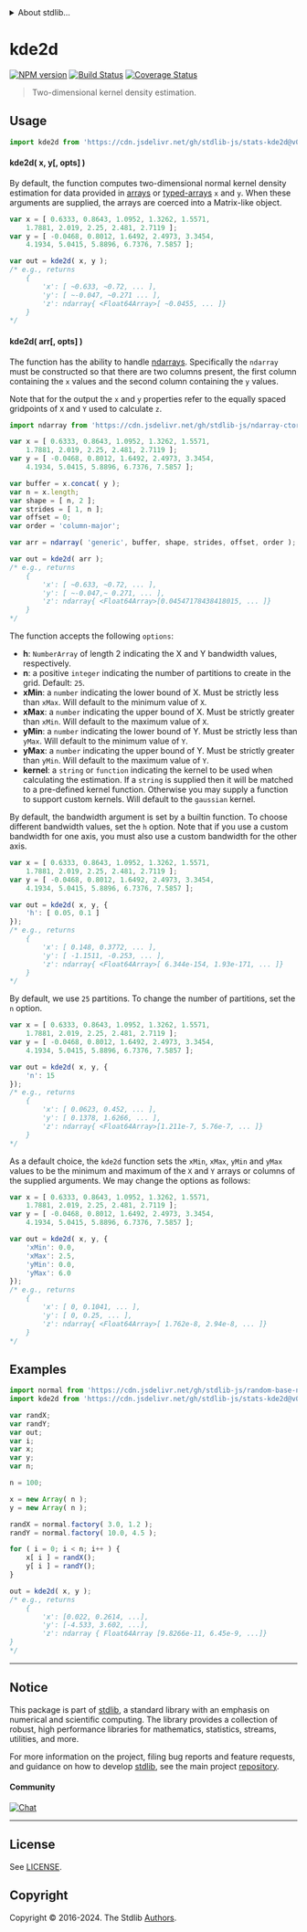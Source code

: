 <!--

@license Apache-2.0

Copyright (c) 2018 The Stdlib Authors.

Licensed under the Apache License, Version 2.0 (the "License");
you may not use this file except in compliance with the License.
You may obtain a copy of the License at

   http://www.apache.org/licenses/LICENSE-2.0

Unless required by applicable law or agreed to in writing, software
distributed under the License is distributed on an "AS IS" BASIS,
WITHOUT WARRANTIES OR CONDITIONS OF ANY KIND, either express or implied.
See the License for the specific language governing permissions and
limitations under the License.

-->


<details>
  <summary>
    About stdlib...
  </summary>
  <p>We believe in a future in which the web is a preferred environment for numerical computation. To help realize this future, we've built stdlib. stdlib is a standard library, with an emphasis on numerical and scientific computation, written in JavaScript (and C) for execution in browsers and in Node.js.</p>
  <p>The library is fully decomposable, being architected in such a way that you can swap out and mix and match APIs and functionality to cater to your exact preferences and use cases.</p>
  <p>When you use stdlib, you can be absolutely certain that you are using the most thorough, rigorous, well-written, studied, documented, tested, measured, and high-quality code out there.</p>
  <p>To join us in bringing numerical computing to the web, get started by checking us out on <a href="https://github.com/stdlib-js/stdlib">GitHub</a>, and please consider <a href="https://opencollective.com/stdlib">financially supporting stdlib</a>. We greatly appreciate your continued support!</p>
</details>

# kde2d

[![NPM version][npm-image]][npm-url] [![Build Status][test-image]][test-url] [![Coverage Status][coverage-image]][coverage-url] <!-- [![dependencies][dependencies-image]][dependencies-url] -->

> Two-dimensional kernel density estimation.



<section class="usage">

## Usage

```javascript
import kde2d from 'https://cdn.jsdelivr.net/gh/stdlib-js/stats-kde2d@v0.2.1-deno/mod.js';
```

#### kde2d( x, y\[, opts] )

By default, the function computes two-dimensional normal kernel density estimation for data provided in [arrays][mdn-array] or [typed-arrays][mdn-typed-array] `x` and `y`. When these arguments are supplied, the arrays are coerced into a Matrix-like object.

<!-- eslint-disable array-element-newline -->

```javascript
var x = [ 0.6333, 0.8643, 1.0952, 1.3262, 1.5571,
    1.7881, 2.019, 2.25, 2.481, 2.7119 ];
var y = [ -0.0468, 0.8012, 1.6492, 2.4973, 3.3454,
    4.1934, 5.0415, 5.8896, 6.7376, 7.5857 ];

var out = kde2d( x, y );
/* e.g., returns
    {
        'x': [ ~0.633, ~0.72, ... ],
        'y': [ ~-0.047, ~0.271 ... ],
        'z': ndarray{ <Float64Array>[ ~0.0455, ... ]}
    }
*/
```

#### kde2d( arr\[, opts] )

The function has the ability to handle [ndarrays][nd-array]. Specifically the `ndarray` must be constructed so that there are two columns present, the first column containing the `x` values and the second column containing the `y` values.

Note that for the output the `x` and `y` properties refer to the equally spaced gridpoints of `X` and `Y` used to calculate `z`. 

<!-- eslint-disable array-element-newline -->

```javascript
import ndarray from 'https://cdn.jsdelivr.net/gh/stdlib-js/ndarray-ctor@deno/mod.js';

var x = [ 0.6333, 0.8643, 1.0952, 1.3262, 1.5571,
    1.7881, 2.019, 2.25, 2.481, 2.7119 ];
var y = [ -0.0468, 0.8012, 1.6492, 2.4973, 3.3454,
    4.1934, 5.0415, 5.8896, 6.7376, 7.5857 ];

var buffer = x.concat( y );
var n = x.length;
var shape = [ n, 2 ];
var strides = [ 1, n ];
var offset = 0;
var order = 'column-major';

var arr = ndarray( 'generic', buffer, shape, strides, offset, order );

var out = kde2d( arr );
/* e.g., returns
    {
        'x': [ ~0.633, ~0.72, ... ],
        'y': [ ~-0.047,~ 0.271, ... ],
        'z': ndarray{ <Float64Array>[0.04547178438418015, ... ]}
    }
*/
```

The function accepts the following `options`:

-   **h**: `NumberArray` of length 2 indicating the X and Y bandwidth values, respectively.
-   **n**: a positive `integer` indicating the number of partitions to create in the grid. Default: `25`.
-   **xMin**: a `number` indicating the lower bound of X. Must be strictly less than `xMax`. Will default to the minimum value of `X`.
-   **xMax**: a `number` indicating the upper bound of X. Must be strictly greater than `xMin`. Will default to the maximum value of `X`.
-   **yMin**: a `number` indicating the lower bound of Y. Must be strictly less than `yMax`. Will default to the minimum value of `Y`.
-   **yMax**: a `number` indicating the upper bound of Y. Must be strictly greater than `yMin`. Will default to the maximum value of `Y`.
-   **kernel**: a `string` or `function` indicating the kernel to be used when calculating the estimation. If a `string` is supplied then it will be matched to a pre-defined kernel function. Otherwise you may supply a function to support custom kernels. Will default to the `gaussian` kernel. 

By default, the bandwidth argument is set by a builtin function. To choose different bandwidth values, set the `h` option. Note that if you use a custom bandwidth for one axis, you must also use a custom bandwidth for the other axis.

<!-- eslint-disable array-element-newline -->

```javascript
var x = [ 0.6333, 0.8643, 1.0952, 1.3262, 1.5571,
    1.7881, 2.019, 2.25, 2.481, 2.7119 ];
var y = [ -0.0468, 0.8012, 1.6492, 2.4973, 3.3454,
    4.1934, 5.0415, 5.8896, 6.7376, 7.5857 ];

var out = kde2d( x, y, {
    'h': [ 0.05, 0.1 ]
});
/* e.g., returns
    {
        'x': [ 0.148, 0.3772, ... ],
        'y': [ -1.1511, -0.253, ... ],
        'z': ndarray{ <Float64Array>[ 6.344e-154, 1.93e-171, ... ]}
    }
*/
```

By default, we use `25` partitions. To change the number of partitions, set the `n` option.

<!-- eslint-disable array-element-newline -->

```javascript
var x = [ 0.6333, 0.8643, 1.0952, 1.3262, 1.5571,
    1.7881, 2.019, 2.25, 2.481, 2.7119 ];
var y = [ -0.0468, 0.8012, 1.6492, 2.4973, 3.3454,
    4.1934, 5.0415, 5.8896, 6.7376, 7.5857 ];

var out = kde2d( x, y, {
    'n': 15
});
/* e.g., returns
    {
        'x': [ 0.0623, 0.452, ... ],
        'y': [ 0.1378, 1.6266, ... ],
        'z': ndarray{ <Float64Array>[1.211e-7, 5.76e-7, ... ]}
    }
*/
```

As a default choice, the `kde2d` function sets the `xMin`, `xMax`, `yMin` and `yMax` values to be the minimum and maximum of the `X` and `Y` arrays or columns of the supplied arguments. We may change the options as follows:

<!-- eslint-disable array-element-newline -->

```javascript
var x = [ 0.6333, 0.8643, 1.0952, 1.3262, 1.5571,
    1.7881, 2.019, 2.25, 2.481, 2.7119 ];
var y = [ -0.0468, 0.8012, 1.6492, 2.4973, 3.3454,
    4.1934, 5.0415, 5.8896, 6.7376, 7.5857 ];

var out = kde2d( x, y, {
    'xMin': 0.0,
    'xMax': 2.5,
    'yMin': 0.0,
    'yMax': 6.0
});
/* e.g., returns
    {
        'x': [ 0, 0.1041, ... ],
        'y': [ 0, 0.25, ... ],
        'z': ndarray{ <Float64Array>[ 1.762e-8, 2.94e-8, ... ]}
    }
*/
```

</section>

<!-- /.usage -->

<section class="examples">

## Examples

<!-- eslint no-undef: "error" -->

```javascript
import normal from 'https://cdn.jsdelivr.net/gh/stdlib-js/random-base-normal@deno/mod.js';
import kde2d from 'https://cdn.jsdelivr.net/gh/stdlib-js/stats-kde2d@v0.2.1-deno/mod.js';

var randX;
var randY;
var out;
var i;
var x;
var y;
var n;

n = 100;

x = new Array( n );
y = new Array( n );

randX = normal.factory( 3.0, 1.2 );
randY = normal.factory( 10.0, 4.5 );

for ( i = 0; i < n; i++ ) {
    x[ i ] = randX();
    y[ i ] = randY();
}

out = kde2d( x, y );
/* e.g., returns
    {
        'x': [0.022, 0.2614, ...],
        'y': [-4.533, 3.602, ...],
        'z': ndarray { Float64Array [9.8266e-11, 6.45e-9, ...]}
}
*/
```

</section>

<!-- /.examples -->

<!-- Section for related `stdlib` packages. Do not manually edit this section, as it is automatically populated. -->

<section class="related">

</section>

<!-- /.related -->

<!-- Section for all links. Make sure to keep an empty line after the `section` element and another before the `/section` close. -->


<section class="main-repo" >

* * *

## Notice

This package is part of [stdlib][stdlib], a standard library with an emphasis on numerical and scientific computing. The library provides a collection of robust, high performance libraries for mathematics, statistics, streams, utilities, and more.

For more information on the project, filing bug reports and feature requests, and guidance on how to develop [stdlib][stdlib], see the main project [repository][stdlib].

#### Community

[![Chat][chat-image]][chat-url]

---

## License

See [LICENSE][stdlib-license].


## Copyright

Copyright &copy; 2016-2024. The Stdlib [Authors][stdlib-authors].

</section>

<!-- /.stdlib -->

<!-- Section for all links. Make sure to keep an empty line after the `section` element and another before the `/section` close. -->

<section class="links">

[npm-image]: http://img.shields.io/npm/v/@stdlib/stats-kde2d.svg
[npm-url]: https://npmjs.org/package/@stdlib/stats-kde2d

[test-image]: https://github.com/stdlib-js/stats-kde2d/actions/workflows/test.yml/badge.svg?branch=v0.2.1
[test-url]: https://github.com/stdlib-js/stats-kde2d/actions/workflows/test.yml?query=branch:v0.2.1

[coverage-image]: https://img.shields.io/codecov/c/github/stdlib-js/stats-kde2d/main.svg
[coverage-url]: https://codecov.io/github/stdlib-js/stats-kde2d?branch=main

<!--

[dependencies-image]: https://img.shields.io/david/stdlib-js/stats-kde2d.svg
[dependencies-url]: https://david-dm.org/stdlib-js/stats-kde2d/main

-->

[chat-image]: https://img.shields.io/gitter/room/stdlib-js/stdlib.svg
[chat-url]: https://app.gitter.im/#/room/#stdlib-js_stdlib:gitter.im

[stdlib]: https://github.com/stdlib-js/stdlib

[stdlib-authors]: https://github.com/stdlib-js/stdlib/graphs/contributors

[umd]: https://github.com/umdjs/umd
[es-module]: https://developer.mozilla.org/en-US/docs/Web/JavaScript/Guide/Modules

[deno-url]: https://github.com/stdlib-js/stats-kde2d/tree/deno
[deno-readme]: https://github.com/stdlib-js/stats-kde2d/blob/deno/README.md
[umd-url]: https://github.com/stdlib-js/stats-kde2d/tree/umd
[umd-readme]: https://github.com/stdlib-js/stats-kde2d/blob/umd/README.md
[esm-url]: https://github.com/stdlib-js/stats-kde2d/tree/esm
[esm-readme]: https://github.com/stdlib-js/stats-kde2d/blob/esm/README.md
[branches-url]: https://github.com/stdlib-js/stats-kde2d/blob/main/branches.md

[stdlib-license]: https://raw.githubusercontent.com/stdlib-js/stats-kde2d/main/LICENSE

[mdn-array]: https://developer.mozilla.org/en-US/docs/Web/JavaScript/Reference/Global_Objects/Array

[mdn-typed-array]: https://developer.mozilla.org/en-US/docs/Web/JavaScript/Typed_arrays

[nd-array]: https://github.com/stdlib-js/stdlib/blob/develop/lib/node_modules/@stdlib/ndarray/ctor/README.md

</section>

<!-- /.links -->

